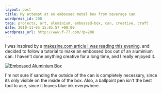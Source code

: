 ```yaml
--- 
layout: post
title: My attempt at an embossed metal box from beverage can
wordpress_id: 208
tags: projects, art, aluminium, embossed-box, can, creative, craft
date: 2010-11-05 15:05:57 +08:00
wordpress_url: http://www.f-77.com/?p=208
---
```

I was inspired by a <a href="http://blog.makezine.com/archive/2010/11/how-to_embossed_metal_box_from_beve.html">makezine.com article I was reading this evening</a>, and decided to follow a tutorial to make an embossed box out of an aluminium can. I haven't done anything creative for a long time, and I really enjoyed it.

<a href="http://www.f-77.com/wp-content/uploads/2010/11/box-small.jpg"><img src="http://www.f-77.com/wp-content/uploads/2010/11/box-small.jpg" alt="Embossed Aluminium Box" title="Embossed Aluminium Box" class="aligncenter size-full wp-image-209" /></a>

I'm not sure if sanding the outside of the can is completely necessary, since its only visible on the inside of the box. Also, a ballpoint pen isn't the best tool to use, since it leaves blue ink everywhere.
